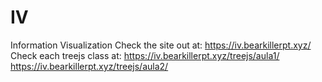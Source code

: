 # IV
Information Visualization
Check the site out at:
https://iv.bearkillerpt.xyz/
Check each treejs class at:
https://iv.bearkillerpt.xyz/treejs/aula1/
https://iv.bearkillerpt.xyz/treejs/aula2/
